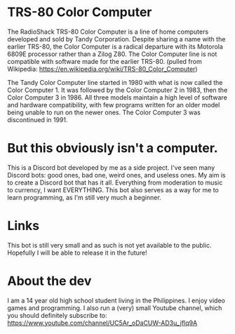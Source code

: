 # TRS-80 Color Computer
The RadioShack TRS-80 Color Computer is a line of home computers developed and sold by Tandy Corporation. Despite sharing a name with the earlier TRS-80, the Color Computer is a radical departure with its Motorola 6809E processor rather than a Zilog Z80. The Color Computer line is not compatible with software made for the earlier TRS-80.
(pulled from Wikipedia: https://en.wikipedia.org/wiki/TRS-80_Color_Computer)

The Tandy Color Computer line started in 1980 with what is now called the Color Computer 1. It was followed by the Color Computer 2 in 1983, then the Color Computer 3 in 1986. All three models maintain a high level of software and hardware compatibility, with few programs written for an older model being unable to run on the newer ones. The Color Computer 3 was discontinued in 1991.

# But this obviously isn't a computer.
This is a Discord bot developed by me as a side project. I've seen many Discord bots: good ones, bad one, weird ones, and useless ones. My aim is to create a Discord bot that has it all. Everything from moderation to music to currency, I want EVERYTHING. This bot also serves as a way for me to learn programming, as I'm still very much a beginner.

# Links
This bot is still very small and as such is not yet available to the public. Hopefully I will be able to release it in the future!

# About the dev
I am a 14 year old high school student living in the Philippines. I enjoy video games and programming.
I also run a (very) small Youtube channel, which you should definitely subscribe to: https://www.youtube.com/channel/UC5Ar_oDaCUW-AD3u_jflq9A
